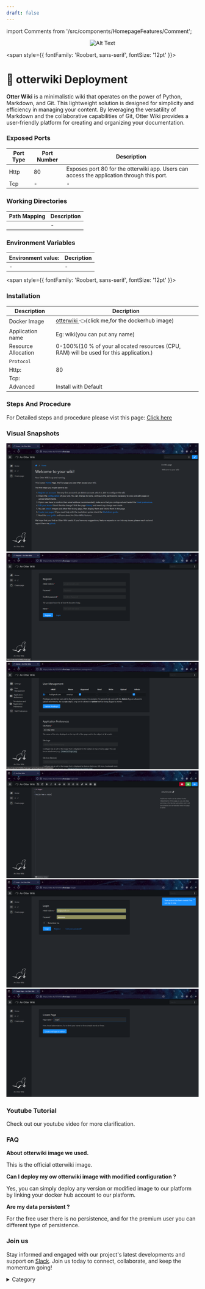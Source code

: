 ```yaml
---
draft: false
---
```

import Comments from '/src/components/HomepageFeatures/Comment';

<p align="center">
  <img src="/img/dd23" alt="Alt Text" width="25%"/>
</p> 


<span style={{ fontFamily: 'Roobert, sans-serif', fontSize: '12pt' }}>

# 📔 otterwiki Deployment


**Otter Wiki** is a minimalistic wiki that operates on the power of Python, Markdown, and Git. This lightweight solution is designed for simplicity and efficiency in managing your content. By leveraging the versatility of Markdown and the collaborative capabilities of Git, Otter Wiki provides a user-friendly platform for creating and organizing your documentation.


### Exposed Ports

| Port Type | Port Number | Description |
| --------- | ----------- | ----------- |
| Http      | 80       | Exposes port 80 for the otterwiki app. Users can access the  application through this port. |
| Tcp       | -           | -             |

### Working Directories

| Path Mapping                         | Description |
| ------------------------------------ | ----------- |
|| - |


### Environment Variables

|   **Environment value:**          | Decription                                                                                                               | 
| --------------------- | ------                                                                                                                   | 
|-       |  -                              |

</span>


<span style={{ fontFamily: 'Roobert, sans-serif', fontSize: '12pt' }}>

### Installation

|  Description          | Decription                                                                                                               | 
| --------------------- | ------                                                                                                                   | 
| Docker Image          |   [otterwiki ](https://hub.docker.com/r/redimp/otterwiki)👈(click me,for the dockerhub image)                       |
| Application name      |  Eg: wiki(you can put any name)                                                                                        | 
| Resource Allocation   |  0-100%(10 % of your allocated resources (CPU, RAM) will be used for this application.)                                  | 
| `Protocol`            |                                                                                                                          | 
|  Http:                | 80                                                                                                                      |
|  Tcp:                 |                                                                                                                          | 
|    Advanced           |    Install with Default                                                                                                  |



### Steps And Procedure

For Detailed steps and procedure please vist this page: [Click here](https://techscaleinfinite.github.io/introduction/cloud-float/Steps%20and%20procedure)


### Visual Snapshots
![Alt Text](/img/t6.png)
![Alt Text](/img/r22.png)
![Alt Text](/img/r33.png)
![Alt Text](/img/r22221.png)
![Alt Text](/img/r223.png)
![Alt Text](/img/r22222.png)



### Youtube Tutorial&#x20;

Check out our youtube video for more clarification.



### FAQ

**About otterwiki image we used.**

This is the official otterwiki image.

**Can I deploy my ow otterwiki image with modified configuration ?**

Yes, you can simply deploy any version or modified image to our platform by linking your docker hub account to our platform.

**Are my data persistent ?**

For the free user there is no persistence, and for the premium user you can different type of persistence.

### Join us

Stay informed and engaged with our project's latest developments and support on [Slack](https://app.slack.com/client/T04QS32JX6E/C04QKEWE146). Join us today to connect, collaborate, and keep the momentum going!&#x20;

<details>

<summary>Category</summary>

Kubernetes, cloud computing, DevOps, cloud services, hosting platform, container orchestration, cloud infrastructure, cloud deployment, cloud management, cloud technology, cloud solutions, otterwiki

</details>

</span>


<Comments />